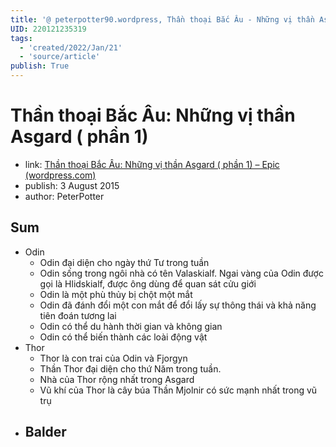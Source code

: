 ```yaml
---
title: '@ peterpotter90.wordpress, Thần thoại Bắc Âu - Những vị thần Asgard phần 1'
UID: 220121235319
tags:
  - 'created/2022/Jan/21'
  - 'source/article'
publish: True
---
```

# Thần thoại Bắc Âu: Những vị thần Asgard ( phần 1)
- link: [Thần thoại Bắc Âu: Những vị thần Asgard ( phần 1) – Epic (wordpress.com)](https://peterpotter90.wordpress.com/2015/08/03/than-thoai-bac-au-nhung-vi-than-asgard/)
- publish: 3 August 2015 
- author: PeterPotter

## Sum
- Odin
    - Odin đại diện cho ngày thứ Tư trong tuần
    - Odin sống trong ngôi nhà có tên Valaskialf. Ngai vàng của Odin được gọi là Hlidskialf, được ông dùng để quan sát cửu giới
    - Odin là một phù thủy bị chột một mắt
    - Odin đã đánh đổi một con mắt để đổi lấy sự thông thái và khả năng tiên đoán tương lai
    - Odin có thể du hành thời gian và không gian
    - Odin có thể biến thành các loài động vật
- Thor
    - Thor là con trai của Odin và Fjorgyn
    - Thần Thor đại diện cho thứ Năm trong tuần.
    - Nhà của Thor rộng nhất trong Asgard
    - Vũ khí của Thor là cây búa Thần Mjolnir có sức mạnh nhất trong vũ trụ
- Balder
    -